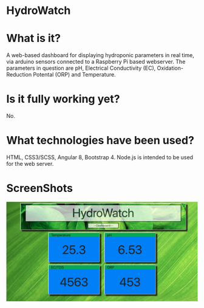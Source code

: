 # HydroWatch

# What is it?

A web-based dashboard for displaying hydroponic parameters in real time, via arduino sensors connected to a Raspberry Pi based webserver. The parameters in question are pH, Electrical Conductivity (EC), Oxidation-Reduction Potental (ORP) and Temperature.

# Is it fully working yet?

No.

# What technologies have been used?

HTML, CSS3/SCSS, Angular 8, Bootstrap 4. Node.js is intended to be used for the web server.

# ScreenShots

![alt text](https://github.com/MeetMyCode/HydroWatch/blob/master/src/assets/Images/HydroWatchCoverImage.png "HydroWatch")


